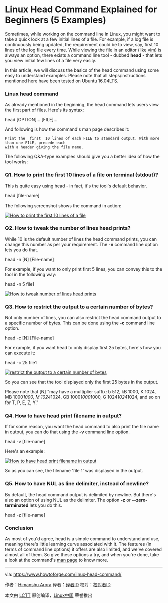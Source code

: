 Linux Head Command Explained for Beginners (5 Examples)
======

Sometimes, while working on the command line in Linux, you might want to take a quick look at a few initial lines of a file. For example, if a log file is continuously being updated, the requirement could be to view, say, first 10 lines of the log file every time. While viewing the file in an editor (like [vim][1]) is always an option, there exists a command line tool - dubbed **head** \- that lets you view initial few lines of a file very easily.

In this article, we will discuss the basics of the head command using some easy to understand examples. Please note that all steps/instructions mentioned here have been tested on Ubuntu 16.04LTS.

### Linux head command

As already mentioned in the beginning, the head command lets users view the first part of files. Here's its syntax:

head [OPTION]... [FILE]...

And following is how the command's man page describes it:
```
Print the  first  10 lines of each FILE to standard output. With more than one FILE, precede each
with a header giving the file name.
```

The following Q&A-type examples should give you a better idea of how the tool works:

### Q1. How to print the first 10 lines of a file on terminal (stdout)?

This is quite easy using head - in fact, it's the tool's default behavior.

head [file-name]

The following screenshot shows the command in action:

[![How to print the first 10 lines of a file][2]][3]

### Q2. How to tweak the number of lines head prints?

While 10 is the default number of lines the head command prints, you can change this number as per your requirement. The **-n** command line option lets you do that.

head -n [N] [File-name]

For example, if you want to only print first 5 lines, you can convey this to the tool in the following way:

head -n 5 file1

[![How to tweak number of lines head prints][4]][5]

### Q3. How to restrict the output to a certain number of bytes?

Not only number of lines, you can also restrict the head command output to a specific number of bytes. This can be done using the **-c** command line option.

head -c [N] [File-name]

For example, if you want head to only display first 25 bytes, here's how you can execute it:

head -c 25 file1

[![restrict the output to a certain number of bytes][6]][7]

So you can see that the tool displayed only the first 25 bytes in the output.

Please note that [N] "may have a multiplier suffix: b 512, kB 1000, K 1024, MB 1000*1000, M 1024*1024, GB 1000*1000*1000, G 1024*1024*1024, and so on for T, P, E, Z, Y."

### Q4. How to have head print filename in output?

If for some reason, you want the head command to also print the file name in output, you can do that using the **-v** command line option.

head -v [file-name]

Here's an example:

[![How to have head print filename in output][8]][9]

So as you can see, the filename 'file 1' was displayed in the output.

### Q5. How to have NUL as line delimiter, instead of newline?

By default, the head command output is delimited by newline. But there's also an option of using NUL as the delimiter. The option **-z** or **\--zero-terminated** lets you do this.

head -z [file-name]

### Conclusion

As most of you'd agree, head is a simple command to understand and use, meaning there's little learning curve associated with it. The features (in terms of command line options) it offers are also limited, and we've covered almost all of them. So give these options a try, and when you're done, take a look at the command's [man page][10] to know more.


--------------------------------------------------------------------------------

via: https://www.howtoforge.com/linux-head-command/

作者：[Himanshu Arora][a]
译者：[译者ID](https://github.com/译者ID)
校对：[校对者ID](https://github.com/校对者ID)

本文由 [LCTT](https://github.com/LCTT/TranslateProject) 原创编译，[Linux中国](https://linux.cn/) 荣誉推出

[a]:https://www.howtoforge.com
[1]:https://www.howtoforge.com/vim-basics
[2]:https://www.howtoforge.com/images/linux_head_command/head-basic-usage.png
[3]:https://www.howtoforge.com/images/linux_head_command/big/head-basic-usage.png
[4]:https://www.howtoforge.com/images/linux_head_command/head-n-option.png
[5]:https://www.howtoforge.com/images/linux_head_command/big/head-n-option.png
[6]:https://www.howtoforge.com/images/linux_head_command/head-c-option.png
[7]:https://www.howtoforge.com/images/linux_head_command/big/head-c-option.png
[8]:https://www.howtoforge.com/images/linux_head_command/head-v-option.png
[9]:https://www.howtoforge.com/images/linux_head_command/big/head-v-option.png
[10]:https://linux.die.net/man/1/head
